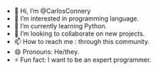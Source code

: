 - 👋 Hi, I’m @CarlosConnery
- 👀 I’m interested in programming language.
- 🌱 I’m currently learning Python.
- 💞️ I’m looking to collaborate on new projects.
- 📫 How to reach me : through this community.
- 😄 Pronouns: He/they.
- ⚡ Fun fact: I want to be an expert programmer.

<!---
CarlosConnery/CarlosConnery is a ✨ special ✨ repository because its `README.md` (this file) appears on your GitHub profile.
You can click the Preview link to take a look at your changes.
--->
